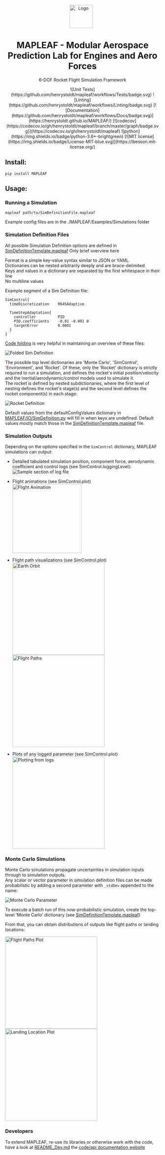 

<p align="center">
  <img src="Diagrams/DraftLogo.png?raw=true" alt="Logo"
    title="MAPLEAF" height=75 style="padding-right: 10px;"/>
  <h1 align="center">MAPLEAF - Modular Aerospace Prediction Lab for Engines and Aero Forces</h1>
  <p align="center">6-DOF Rocket Flight Simulation Framework </p>
</p>

<p align="center">
  ![Unit Tests](https://github.com/henrystoldt/mapleaf/workflows/Tests/badge.svg)
  ![Linting](https://github.com/henrystoldt/mapleaf/workflows/Linting/badge.svg)
  [![Documentation](https://github.com/henrystoldt/mapleaf/workflows/Docs/badge.svg)](https://henrystoldt.github.io/MAPLEAF/)
  [![codecov](https://codecov.io/gh/henrystoldt/mapleaf/branch/master/graph/badge.svg)](https://codecov.io/gh/henrystoldt/mapleaf)
  ![python](https://img.shields.io/badge/python-3.6+-brightgreen)
  [![MIT license](https://img.shields.io/badge/License-MIT-blue.svg)](https://lbesson.mit-license.org/)
</p>

## Install:
`pip install MAPLEAF`
    
## Usage:

### Running a Simulation
`mapleaf path/to/SimDefinitionFile.mapleaf`  

Example config files are in the ./MAPLEAF/Examples/Simulations folder

### Simulation Definition Files
All possible Simulation Definition options are defined in [SimDefinitionTemplate.mapleaf](https://github.com/henrystoldt/MAPLEAF/blob/master/SimDefinitionTemplate.mapleaf)
Only brief overview here

Format is a simple key-value syntax similar to JSON or YAML.  
Dictionaries can be nested arbitrarily deeply and are brace-delimited.  
Keys and values in a dictionary are separated by the first whitespace in their line  
No multiline values

Example segment of a Sim Definition file:
```  
SimControl{
  timeDiscretization    RK45Adaptive

  TimeStepAdaptation{
    controller          PID
    PID.coefficients    -0.01 -0.001 0
    targetError         0.0001
  }
}
```

[Code folding](https://code.visualstudio.com/docs/editor/codebasics#_folding) is very helpful in maintaining an overview of these files:

![Folded Sim Definition](Diagrams/SimDefinitionFile_Folded.png?raw=true)

The possible top level dictionaries are 'Monte Carlo', 'SimControl', 'Environment', and 'Rocket'.
Of these, only the 'Rocket' dictionary is strictly required to run a simulation, and defines the rocket's initial position/velocity and the inertial/aerodynamic/control models used to simulate it.  
The rocket is defined by nested subdictionaries, where the first level of nesting defines the rocket's stage(s) and the second level defines the rocket component(s) in each stage:

![Rocket Definition](Diagrams/SimDefinitionFile_Rocket.png?raw=true)

Default values from the defaultConfigValues dictionary in [MAPLEAF/IO/SimDefinition.py](https://github.com/henrystoldt/MAPLEAF/blob/master/MAPLEAF/IO/SimDefinition.py) will fill in when keys are undefined.
Default values mostly match those in the [SimDefinitionTemplate.mapleaf](https://github.com/henrystoldt/MAPLEAF/blob/master/SimDefinitionTemplate.mapleaf) file.

### Simulation Outputs
Depending on the options specified in the `SimControl` dictionary, MAPLEAF simulations can output:
- Detailed tabulated simulation position, component force, aerodynamic coefficient and control logs (see SimControl.loggingLevel):
![Sample section of log file](Diagrams/LogSample.png?raw=true)

- Flight animations (see SimControl.plot)  
<img src="Diagrams/FlightAnimation.gif?raw=true" alt="Flight Animation"
  title="MAPLEAF" height=225 style="padding-right: 10px;"/>

- Flight path visualizations (see SimControl.plot)  
<img src="Diagrams/EarthOrbit.png?raw=true" alt="Earth Orbit"
  title="MAPLEAF" height=300 style="padding-right: 10px;"/>
<img src="Diagrams/FlightPaths.png?raw=true" alt="Flight Paths"
  title="MAPLEAF" height=300 style="padding-right: 10px;"/>

- Plots of any logged parameter (see SimControl.plot)  
<img src="Diagrams/PlottingFromLogs.png?raw=true" alt="Plotting from logs"
  title="MAPLEAF" height=300 style="padding-right: 10px;"/>

### Monte Carlo Simulations
Monte Carlo simulations propagate uncertainties in simulation inputs through to simulation outputs.  
Any scalar or vector parameter in simulation definition files can be made probabilistic by adding a second parameter with `_stdDev` appended to the name:

![Monte Carlo Parameter](Diagrams/SimDefinition_MonteCarlo.png?raw=true)

To execute a batch run of this now-probabilistic simulation, create the top-level 'Monte Carlo' dictionary (see [SimDefinitionTemplate.mapleaf](https://github.com/henrystoldt/MAPLEAF/blob/master/))

From that, you can obtain distributions of outputs like flight paths or landing locations:

<img src="Diagrams/FlightPathsPlot.png?raw=true" alt="Flight Paths Plot"
  title="MAPLEAF" height=300 style="padding-right: 10px;"/>
<img src="Diagrams/LandingLocationPlot.png?raw=true" alt="Landing Location Plot"
  title="MAPLEAF" height=300 style="padding-right: 10px;"/>

### Developers
To extend MAPLEAF, re-use its libraries or otherwise work with the code, have a look at [README_Dev.md](https://github.com/henrystoldt/MAPLEAF/blob/master/README_Dev.md) the [code/api documentation website](https://henrystoldt.github.io/MAPLEAF/)
